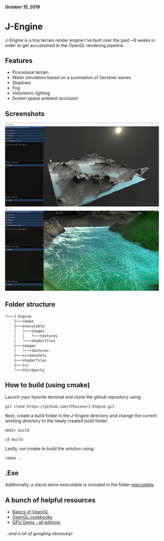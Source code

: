 ##### October 15, 2019
# J-Engine

J-Engine is a tiny terrain render engine I've built over the past ~6 weeks in order to get accustomed to the OpenGL rendering pipeline.

## Features
* Procedural terrain
* Water simulation based on a summation of Gerstner waves
* Shadows
* Fog
* Volumetric lighting
* Screen space ambient occlusion

## Screenshots
![](screenshots/J-Engine_screenshot1.png)
![](screenshots/J-Engine_screenshot2.png)


## Folder structure
```
└───J-Engine
    ├───cmake
    ├───executable
    │   ├───images
    │   │   └───textures
    │   └───shaderfiles
    ├───images
    │   └───textures
    ├───screenshots
    ├───shaderfiles
    ├───src
    └───thirdparty
 ```

## How to build (using cmake)

Launch your favorite terminal and clone the github repository using:
```
git clone https://github.com/JThissen/J-Engine.git
```
Next, create a build folder in the J-Engine directory and change the current working directory to the newly created build folder:
```
mkdir build
```
```
cd build
```
Lastly, run cmake to build the solution using:
```
cmake ..
```

## .Exe
Additionally, a stand-alone executable is included in the folder [executable](https://github.com/JThissen/J-Engine/tree/master/executable).

## A bunch of helpful resources
* [Basics of OpenGL](https://learnopengl.com/)
* [OpenGL cookbooks](https://www.google.com/search?q=opengl+cookbook&sxsrf=ACYBGNTCLk4F9Zb9sgre8FbZblqyFuXLLQ:1571147116903&source=lnms&sa=X&ved=0ahUKEwj10quOs57lAhUP-aQKHWWMCu4Q_AUIDSgA&biw=1517&bih=741&dpr=0.9)
* [GPU Gems - all editions](https://developer.nvidia.com/gpugems/GPUGems/gpugems_pref01.html)
###### ...and a lot of googling obviously!
